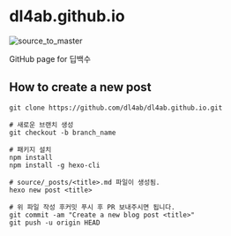 # dl4ab.github.io

![source_to_master](https://github.com/dl4ab/dl4ab.github.io/workflows/source_to_master/badge.svg)

GitHub page for 딥백수

## How to create a new post

```shell
git clone https://github.com/dl4ab/dl4ab.github.io.git

# 새로운 브랜치 생성
git checkout -b branch_name

# 패키지 설치
npm install
npm install -g hexo-cli

# source/_posts/<title>.md 파일이 생성됨.
hexo new post <title>

# 위 파일 작성 후커밋 푸시 후 PR 보내주시면 됩니다.
git commit -am "Create a new blog post <title>"
git push -u origin HEAD
```

